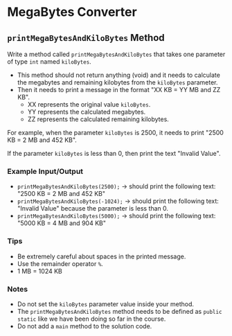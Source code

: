 # MegaBytes Converter

## `printMegaBytesAndKiloBytes` Method

Write a method called `printMegaBytesAndKiloBytes` that takes one parameter of type `int` named `kiloBytes`.

- This method should not return anything (void) and it needs to calculate the megabytes and remaining kilobytes from the `kiloBytes` parameter.
- Then it needs to print a message in the format "XX KB = YY MB and ZZ KB".
  - XX represents the original value `kiloBytes`.
  - YY represents the calculated megabytes.
  - ZZ represents the calculated remaining kilobytes.

For example, when the parameter `kiloBytes` is 2500, it needs to print "2500 KB = 2 MB and 452 KB".

If the parameter `kiloBytes` is less than 0, then print the text "Invalid Value".

### Example Input/Output

- `printMegaBytesAndKiloBytes(2500);` → should print the following text: "2500 KB = 2 MB and 452 KB"
- `printMegaBytesAndKiloBytes(-1024);` → should print the following text: "Invalid Value" because the parameter is less than 0.
- `printMegaBytesAndKiloBytes(5000);` → should print the following text: "5000 KB = 4 MB and 904 KB"

### Tips

- Be extremely careful about spaces in the printed message.
- Use the remainder operator `%`.
- 1 MB = 1024 KB

### Notes

- Do not set the `kiloBytes` parameter value inside your method.
- The `printMegaBytesAndKiloBytes` method needs to be defined as `public static` like we have been doing so far in the course.
- Do not add a `main` method to the solution code.
